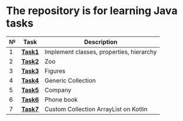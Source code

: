 # The repository is for learning Java tasks
|№|**Task**|**Description**|
|--|--|--|
|1|**[Task1](https://github.com/iamseryy/tasks_learn_oop/tree/main/task1)**|Implement classes, properties, hierarchy|
|2|**[Task2](https://github.com/iamseryy/tasks_learn_oop/tree/main/task2)**|Zoo|
|3|**[Task3](https://github.com/iamseryy/tasks_learn_oop/tree/main/task3)**|Figures|
|4|**[Task4](https://github.com/iamseryy/tasks_learn_oop/tree/main/task4)**|Generic Collection|
|5|**[Task5](https://github.com/iamseryy/tasks_learn_oop/tree/main/task5)**|Company|
|6|**[Task6](https://github.com/iamseryy/tasks_learn_oop/tree/main/task6)**|Phone book|
|7|**[Task7](https://github.com/iamseryy/tasks_learn_oop/tree/main/task7)**|Custom Collection ArrayList on Kotlin|